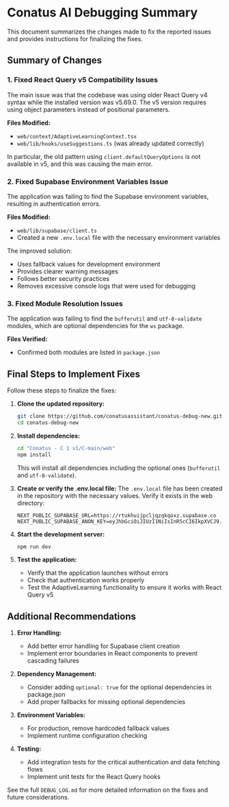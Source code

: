 # Conatus AI Debugging Summary

This document summarizes the changes made to fix the reported issues and provides instructions for finalizing the fixes.

## Summary of Changes

### 1. Fixed React Query v5 Compatibility Issues

The main issue was that the codebase was using older React Query v4 syntax while the installed version was v5.69.0. The v5 version requires using object parameters instead of positional parameters.

**Files Modified:**
- `web/context/AdaptiveLearningContext.tsx`
- `web/lib/hooks/useSuggestions.ts` (was already updated correctly)

In particular, the old pattern using `client.defaultQueryOptions` is not available in v5, and this was causing the main error.

### 2. Fixed Supabase Environment Variables Issue

The application was failing to find the Supabase environment variables, resulting in authentication errors.

**Files Modified:**
- `web/lib/supabase/client.ts`
- Created a new `.env.local` file with the necessary environment variables

The improved solution:
- Uses fallback values for development environment
- Provides clearer warning messages
- Follows better security practices
- Removes excessive console logs that were used for debugging

### 3. Fixed Module Resolution Issues

The application was failing to find the `bufferutil` and `utf-8-validate` modules, which are optional dependencies for the `ws` package.

**Files Verified:**
- Confirmed both modules are listed in `package.json`

## Final Steps to Implement Fixes

Follow these steps to finalize the fixes:

1. **Clone the updated repository:**
   ```bash
   git clone https://github.com/conatusassistant/conatus-debug-new.git
   cd conatus-debug-new
   ```

2. **Install dependencies:**
   ```bash
   cd "Conatus - C 1 v1/C-main/web"
   npm install
   ```
   
   This will install all dependencies including the optional ones (`bufferutil` and `utf-8-validate`).

3. **Create or verify the .env.local file:**
   The `.env.local` file has been created in the repository with the necessary values. Verify it exists in the web directory:
   ```
   NEXT_PUBLIC_SUPABASE_URL=https://rtukhuijpcljqzqkqoxz.supabase.co
   NEXT_PUBLIC_SUPABASE_ANON_KEY=eyJhbGciOiJIUzI1NiIsInR5cCI6IkpXVCJ9...
   ```

4. **Start the development server:**
   ```bash
   npm run dev
   ```

5. **Test the application:**
   - Verify that the application launches without errors
   - Check that authentication works properly
   - Test the AdaptiveLearning functionality to ensure it works with React Query v5

## Additional Recommendations

1. **Error Handling:**
   - Add better error handling for Supabase client creation
   - Implement error boundaries in React components to prevent cascading failures

2. **Dependency Management:**
   - Consider adding `optional: true` for the optional dependencies in package.json
   - Add proper fallbacks for missing optional dependencies

3. **Environment Variables:**
   - For production, remove hardcoded fallback values
   - Implement runtime configuration checking

4. **Testing:**
   - Add integration tests for the critical authentication and data fetching flows
   - Implement unit tests for the React Query hooks

See the full `DEBUG_LOG.md` for more detailed information on the fixes and future considerations.
